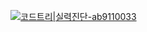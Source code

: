
[![코드트리|실력진단-ab9110033](https://banner.codetree.ai/v1/banner/ab9110033)](https://www.codetree.ai/profiles/ab9110033)

<!--
**M0ONLIT/M0ONLIT** is a ✨ _special_ ✨ repository because its `README.md` (this file) appears on your GitHub profile.

Here are some ideas to get you started:

- 🔭 I’m currently working on ...
- 🌱 I’m currently learning ...
- 👯 I’m looking to collaborate on ...
- 🤔 I’m looking for help with ...
- 💬 Ask me about ...
- 📫 How to reach me: ...
- 😄 Pronouns: ...
- ⚡ Fun fact: ...
-->
